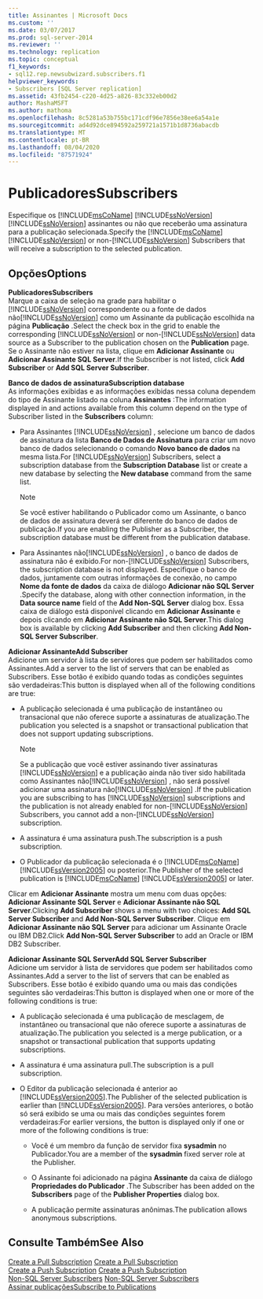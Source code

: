 ```yaml
---
title: Assinantes | Microsoft Docs
ms.custom: ''
ms.date: 03/07/2017
ms.prod: sql-server-2014
ms.reviewer: ''
ms.technology: replication
ms.topic: conceptual
f1_keywords:
- sql12.rep.newsubwizard.subscribers.f1
helpviewer_keywords:
- Subscribers [SQL Server replication]
ms.assetid: 43fb2454-c220-4d25-a826-83c332eb00d2
author: MashaMSFT
ms.author: mathoma
ms.openlocfilehash: 8c5281a53b755bc171cdf96e7856e38ee6a54a1e
ms.sourcegitcommit: ad4d92dce894592a259721a1571b1d8736abacdb
ms.translationtype: MT
ms.contentlocale: pt-BR
ms.lasthandoff: 08/04/2020
ms.locfileid: "87571924"
---
```

# <a name="subscribers"></a><span data-ttu-id="0fcc4-102">Publicadores</span><span class="sxs-lookup"><span data-stu-id="0fcc4-102">Subscribers</span></span>
  <span data-ttu-id="0fcc4-103">Especifique os [!INCLUDE[msCoName](../../includes/msconame-md.md)] [!INCLUDE[ssNoVersion](../../includes/ssnoversion-md.md)] [!INCLUDE[ssNoVersion](../../includes/ssnoversion-md.md)] assinantes ou não que receberão uma assinatura para a publicação selecionada.</span><span class="sxs-lookup"><span data-stu-id="0fcc4-103">Specify the [!INCLUDE[msCoName](../../includes/msconame-md.md)] [!INCLUDE[ssNoVersion](../../includes/ssnoversion-md.md)] or non-[!INCLUDE[ssNoVersion](../../includes/ssnoversion-md.md)] Subscribers that will receive a subscription to the selected publication.</span></span>  
  
## <a name="options"></a><span data-ttu-id="0fcc4-104">Opções</span><span class="sxs-lookup"><span data-stu-id="0fcc4-104">Options</span></span>  
 <span data-ttu-id="0fcc4-105">**Publicadores**</span><span class="sxs-lookup"><span data-stu-id="0fcc4-105">**Subscribers**</span></span>  
 <span data-ttu-id="0fcc4-106">Marque a caixa de seleção na grade para habilitar o [!INCLUDE[ssNoVersion](../../includes/ssnoversion-md.md)] correspondente ou a fonte de dados não[!INCLUDE[ssNoVersion](../../includes/ssnoversion-md.md)] como um Assinante da publicação escolhida na página **Publicação** .</span><span class="sxs-lookup"><span data-stu-id="0fcc4-106">Select the check box in the grid to enable the corresponding [!INCLUDE[ssNoVersion](../../includes/ssnoversion-md.md)] or non-[!INCLUDE[ssNoVersion](../../includes/ssnoversion-md.md)] data source as a Subscriber to the publication chosen on the **Publication** page.</span></span> <span data-ttu-id="0fcc4-107">Se o Assinante não estiver na lista, clique em **Adicionar Assinante** ou **Adicionar Assinante SQL Server**.</span><span class="sxs-lookup"><span data-stu-id="0fcc4-107">If the Subscriber is not listed, click **Add Subscriber** or **Add SQL Server Subscriber**.</span></span>  
  
 <span data-ttu-id="0fcc4-108">**Banco de dados de assinatura**</span><span class="sxs-lookup"><span data-stu-id="0fcc4-108">**Subscription database**</span></span>  
 <span data-ttu-id="0fcc4-109">As informações exibidas e as informações exibidas nessa coluna dependem do tipo de Assinante listado na coluna **Assinantes** :</span><span class="sxs-lookup"><span data-stu-id="0fcc4-109">The information displayed in and actions available from this column depend on the type of Subscriber listed in the **Subscribers** column:</span></span>  
  
-   <span data-ttu-id="0fcc4-110">Para Assinantes [!INCLUDE[ssNoVersion](../../includes/ssnoversion-md.md)] , selecione um banco de dados de assinatura da lista **Banco de Dados de Assinatura** para criar um novo banco de dados selecionando o comando **Novo banco de dados** na mesma lista.</span><span class="sxs-lookup"><span data-stu-id="0fcc4-110">For [!INCLUDE[ssNoVersion](../../includes/ssnoversion-md.md)] Subscribers, select a subscription database from the **Subscription Database** list or create a new database by selecting the **New database** command from the same list.</span></span>  
  
    > [!NOTE]  
    >  <span data-ttu-id="0fcc4-111">Se você estiver habilitando o Publicador como um Assinante, o banco de dados de assinatura deverá ser diferente do banco de dados de publicação.</span><span class="sxs-lookup"><span data-stu-id="0fcc4-111">If you are enabling the Publisher as a Subscriber, the subscription database must be different from the publication database.</span></span>  
  
-   <span data-ttu-id="0fcc4-112">Para Assinantes não[!INCLUDE[ssNoVersion](../../includes/ssnoversion-md.md)] , o banco de dados de assinatura não é exibido.</span><span class="sxs-lookup"><span data-stu-id="0fcc4-112">For non-[!INCLUDE[ssNoVersion](../../includes/ssnoversion-md.md)] Subscribers, the subscription database is not displayed.</span></span> <span data-ttu-id="0fcc4-113">Especifique o banco de dados, juntamente com outras informações de conexão, no campo **Nome da fonte de dados** da caixa de diálogo **Adicionar não SQL Server** .</span><span class="sxs-lookup"><span data-stu-id="0fcc4-113">Specify the database, along with other connection information, in the **Data source name** field of the **Add Non-SQL Server** dialog box.</span></span> <span data-ttu-id="0fcc4-114">Essa caixa de diálogo está disponível clicando em **Adicionar Assinante** e depois clicando em **Adicionar Assinante não SQL Server**.</span><span class="sxs-lookup"><span data-stu-id="0fcc4-114">This dialog box is available by clicking **Add Subscriber** and then clicking **Add Non-SQL Server Subscriber**.</span></span>  
  
 <span data-ttu-id="0fcc4-115">**Adicionar Assinante**</span><span class="sxs-lookup"><span data-stu-id="0fcc4-115">**Add Subscriber**</span></span>  
 <span data-ttu-id="0fcc4-116">Adicione um servidor à lista de servidores que podem ser habilitados como Assinantes.</span><span class="sxs-lookup"><span data-stu-id="0fcc4-116">Add a server to the list of servers that can be enabled as Subscribers.</span></span> <span data-ttu-id="0fcc4-117">Esse botão é exibido quando todas as condições seguintes são verdadeiras:</span><span class="sxs-lookup"><span data-stu-id="0fcc4-117">This button is displayed when all of the following conditions are true:</span></span>  
  
-   <span data-ttu-id="0fcc4-118">A publicação selecionada é uma publicação de instantâneo ou transacional que não oferece suporte a assinaturas de atualização.</span><span class="sxs-lookup"><span data-stu-id="0fcc4-118">The publication you selected is a snapshot or transactional publication that does not support updating subscriptions.</span></span>  
  
    > [!NOTE]  
    >  <span data-ttu-id="0fcc4-119">Se a publicação que você estiver assinando tiver assinaturas [!INCLUDE[ssNoVersion](../../includes/ssnoversion-md.md)] e a publicação ainda não tiver sido habilitada como Assinantes não[!INCLUDE[ssNoVersion](../../includes/ssnoversion-md.md)] , não será possível adicionar uma assinatura não[!INCLUDE[ssNoVersion](../../includes/ssnoversion-md.md)] .</span><span class="sxs-lookup"><span data-stu-id="0fcc4-119">If the publication you are subscribing to has [!INCLUDE[ssNoVersion](../../includes/ssnoversion-md.md)] subscriptions and the publication is not already enabled for non-[!INCLUDE[ssNoVersion](../../includes/ssnoversion-md.md)] Subscribers, you cannot add a non-[!INCLUDE[ssNoVersion](../../includes/ssnoversion-md.md)] subscription.</span></span>  
  
-   <span data-ttu-id="0fcc4-120">A assinatura é uma assinatura push.</span><span class="sxs-lookup"><span data-stu-id="0fcc4-120">The subscription is a push subscription.</span></span>  
  
-   <span data-ttu-id="0fcc4-121">O Publicador da publicação selecionada é o [!INCLUDE[msCoName](../../includes/msconame-md.md)] [!INCLUDE[ssVersion2005](../../includes/ssversion2005-md.md)] ou posterior.</span><span class="sxs-lookup"><span data-stu-id="0fcc4-121">The Publisher of the selected publication is [!INCLUDE[msCoName](../../includes/msconame-md.md)] [!INCLUDE[ssVersion2005](../../includes/ssversion2005-md.md)] or later.</span></span>  
  
 <span data-ttu-id="0fcc4-122">Clicar em **Adicionar Assinante** mostra um menu com duas opções: **Adicionar Assinante SQL Server** e **Adicionar Assinante não SQL Server**.</span><span class="sxs-lookup"><span data-stu-id="0fcc4-122">Clicking **Add Subscriber** shows a menu with two choices: **Add SQL Server Subscriber** and **Add Non-SQL Server Subscriber**.</span></span> <span data-ttu-id="0fcc4-123">Clique em **Adicionar Assinante não SQL Server** para adicionar um Assinante Oracle ou IBM DB2.</span><span class="sxs-lookup"><span data-stu-id="0fcc4-123">Click **Add Non-SQL Server Subscriber** to add an Oracle or IBM DB2 Subscriber.</span></span>  
  
 <span data-ttu-id="0fcc4-124">**Adicionar Assinante SQL Server**</span><span class="sxs-lookup"><span data-stu-id="0fcc4-124">**Add SQL Server Subscriber**</span></span>  
 <span data-ttu-id="0fcc4-125">Adicione um servidor à lista de servidores que podem ser habilitados como Assinantes.</span><span class="sxs-lookup"><span data-stu-id="0fcc4-125">Add a server to the list of servers that can be enabled as Subscribers.</span></span> <span data-ttu-id="0fcc4-126">Esse botão é exibido quando uma ou mais das condições seguintes são verdadeiras:</span><span class="sxs-lookup"><span data-stu-id="0fcc4-126">This button is displayed when one or more of the following conditions is true:</span></span>  
  
-   <span data-ttu-id="0fcc4-127">A publicação selecionada é uma publicação de mesclagem, de instantâneo ou transacional que não oferece suporte a assinaturas de atualização.</span><span class="sxs-lookup"><span data-stu-id="0fcc4-127">The publication you selected is a merge publication, or a snapshot or transactional publication that supports updating subscriptions.</span></span>  
  
-   <span data-ttu-id="0fcc4-128">A assinatura é uma assinatura pull.</span><span class="sxs-lookup"><span data-stu-id="0fcc4-128">The subscription is a pull subscription.</span></span>  
  
-   <span data-ttu-id="0fcc4-129">O Editor da publicação selecionada é anterior ao [!INCLUDE[ssVersion2005](../../includes/ssversion2005-md.md)].</span><span class="sxs-lookup"><span data-stu-id="0fcc4-129">The Publisher of the selected publication is earlier than [!INCLUDE[ssVersion2005](../../includes/ssversion2005-md.md)].</span></span> <span data-ttu-id="0fcc4-130">Para versões anteriores, o botão só será exibido se uma ou mais das condições seguintes forem verdadeiras:</span><span class="sxs-lookup"><span data-stu-id="0fcc4-130">For earlier versions, the button is displayed only if one or more of the following conditions is true:</span></span>  
  
    -   <span data-ttu-id="0fcc4-131">Você é um membro da função de servidor fixa **sysadmin** no Publicador.</span><span class="sxs-lookup"><span data-stu-id="0fcc4-131">You are a member of the **sysadmin** fixed server role at the Publisher.</span></span>  
  
    -   <span data-ttu-id="0fcc4-132">O Assinante foi adicionado na página **Assinante** da caixa de diálogo **Propriedades do Publicador** .</span><span class="sxs-lookup"><span data-stu-id="0fcc4-132">The Subscriber has been added on the **Subscribers** page of the **Publisher Properties** dialog box.</span></span>  
  
    -   <span data-ttu-id="0fcc4-133">A publicação permite assinaturas anônimas.</span><span class="sxs-lookup"><span data-stu-id="0fcc4-133">The publication allows anonymous subscriptions.</span></span>  
  
## <a name="see-also"></a><span data-ttu-id="0fcc4-134">Consulte Também</span><span class="sxs-lookup"><span data-stu-id="0fcc4-134">See Also</span></span>  
 <span data-ttu-id="0fcc4-135">[Create a Pull Subscription](create-a-pull-subscription.md) </span><span class="sxs-lookup"><span data-stu-id="0fcc4-135">[Create a Pull Subscription](create-a-pull-subscription.md) </span></span>  
 <span data-ttu-id="0fcc4-136">[Create a Push Subscription](create-a-push-subscription.md) </span><span class="sxs-lookup"><span data-stu-id="0fcc4-136">[Create a Push Subscription](create-a-push-subscription.md) </span></span>  
 <span data-ttu-id="0fcc4-137">[Non-SQL Server Subscribers](non-sql/non-sql-server-subscribers.md) </span><span class="sxs-lookup"><span data-stu-id="0fcc4-137">[Non-SQL Server Subscribers](non-sql/non-sql-server-subscribers.md) </span></span>  
 [<span data-ttu-id="0fcc4-138">Assinar publicações</span><span class="sxs-lookup"><span data-stu-id="0fcc4-138">Subscribe to Publications</span></span>](subscribe-to-publications.md)  
  
  
